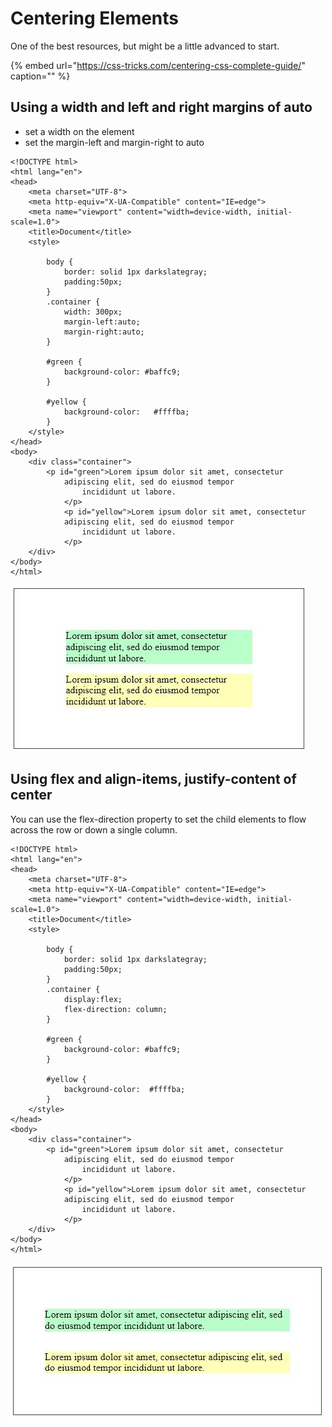 # Centering Elements

One of the best resources, but might be a little advanced to start.

{% embed url="https://css-tricks.com/centering-css-complete-guide/" caption="" %}

## Using a width and left and right margins of auto

* set a width on the element
* set the margin-left and margin-right to auto

```markup
<!DOCTYPE html>
<html lang="en">
<head>
    <meta charset="UTF-8">
    <meta http-equiv="X-UA-Compatible" content="IE=edge">
    <meta name="viewport" content="width=device-width, initial-scale=1.0">
    <title>Document</title>
    <style>

        body {
            border: solid 1px darkslategray;
            padding:50px;
        }
        .container {
            width: 300px;
            margin-left:auto;
            margin-right:auto;
        }

        #green {
            background-color: #baffc9;
        }

        #yellow {
            background-color:   #ffffba;
        }
    </style>
</head>
<body>
    <div class="container">
        <p id="green">Lorem ipsum dolor sit amet, consectetur 
            adipiscing elit, sed do eiusmod tempor 
                incididunt ut labore.
            </p>
            <p id="yellow">Lorem ipsum dolor sit amet, consectetur 
            adipiscing elit, sed do eiusmod tempor 
                incididunt ut labore.
            </p>
    </div>
</body>
</html>
```

![](../.gitbook/assets/image%20%28103%29.png)

## Using flex and align-items, justify-content of center

You can use the flex-direction property to set the child elements to flow across the row or down a single column.

```markup
<!DOCTYPE html>
<html lang="en">
<head>
    <meta charset="UTF-8">
    <meta http-equiv="X-UA-Compatible" content="IE=edge">
    <meta name="viewport" content="width=device-width, initial-scale=1.0">
    <title>Document</title>
    <style>

        body {
            border: solid 1px darkslategray;
            padding:50px;
        }
        .container {
            display:flex;
            flex-direction: column;
        }

        #green {
            background-color: #baffc9;
        }

        #yellow {
            background-color:  #ffffba;
        }
    </style>
</head>
<body>
    <div class="container">
        <p id="green">Lorem ipsum dolor sit amet, consectetur 
            adipiscing elit, sed do eiusmod tempor 
                incididunt ut labore.
            </p>
            <p id="yellow">Lorem ipsum dolor sit amet, consectetur 
            adipiscing elit, sed do eiusmod tempor 
                incididunt ut labore.
            </p>
    </div>
</body>
</html>
```

![](../.gitbook/assets/image%20%28161%29.png)

